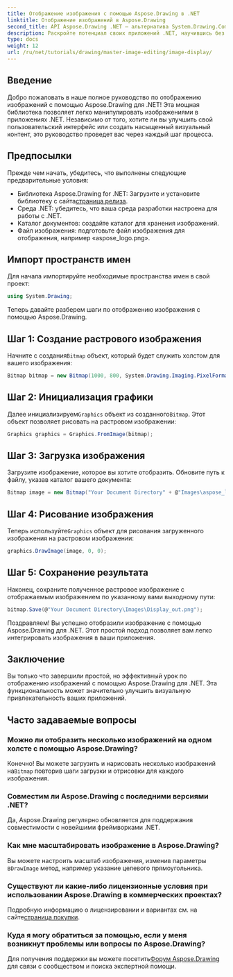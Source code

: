 ```yaml
---
title: Отображение изображения с помощью Aspose.Drawing в .NET
linktitle: Отображение изображений в Aspose.Drawing
second_title: API Aspose.Drawing .NET — альтернатива System.Drawing.Common
description: Раскройте потенциал своих приложений .NET, научившись без труда отображать изображения с помощью библиотеки Aspose.Drawing. Это всеобъемлющее руководство содержит четкое пошаговое руководство.
type: docs
weight: 12
url: /ru/net/tutorials/drawing/master-image-editing/image-display/
---
```

## Введение

Добро пожаловать в наше полное руководство по отображению изображений с помощью Aspose.Drawing для .NET! Эта мощная библиотека позволяет легко манипулировать изображениями в приложениях .NET. Независимо от того, хотите ли вы улучшить свой пользовательский интерфейс или создать насыщенный визуальный контент, это руководство проведет вас через каждый шаг процесса.

## Предпосылки

Прежде чем начать, убедитесь, что выполнены следующие предварительные условия:

-  Библиотека Aspose.Drawing for .NET: Загрузите и установите библиотеку с сайта[страница релиза](https://releases.aspose.com/drawing/net/).
- Среда .NET: убедитесь, что ваша среда разработки настроена для работы с .NET.
- Каталог документов: создайте каталог для хранения изображений.
- Файл изображения: подготовьте файл изображения для отображения, например «aspose_logo.png».

## Импорт пространств имен

Для начала импортируйте необходимые пространства имен в свой проект:

```csharp
using System.Drawing;
```

Теперь давайте разберем шаги по отображению изображения с помощью Aspose.Drawing.

## Шаг 1: Создание растрового изображения

 Начните с создания`Bitmap` объект, который будет служить холстом для вашего изображения:

```csharp
Bitmap bitmap = new Bitmap(1000, 800, System.Drawing.Imaging.PixelFormat.Format32bppPArgb);
```

## Шаг 2: Инициализация графики

 Далее инициализируем`Graphics` объект из созданного`Bitmap`. Этот объект позволяет рисовать на растровом изображении:

```csharp
Graphics graphics = Graphics.FromImage(bitmap);
```

## Шаг 3: Загрузка изображения

Загрузите изображение, которое вы хотите отобразить. Обновите путь к файлу, указав каталог вашего документа:

```csharp
Bitmap image = new Bitmap("Your Document Directory" + @"Images\aspose_logo.png");
```

## Шаг 4: Рисование изображения

 Теперь используйте`Graphics` объект для рисования загруженного изображения на растровом изображении:

```csharp
graphics.DrawImage(image, 0, 0);
```

## Шаг 5: Сохранение результата

Наконец, сохраните полученное растровое изображение с отображаемым изображением по указанному вами выходному пути:

```csharp
bitmap.Save(@"Your Document Directory\Images\Display_out.png");
```

Поздравляем! Вы успешно отобразили изображение с помощью Aspose.Drawing для .NET. Этот простой подход позволяет вам легко интегрировать изображения в ваши приложения.

## Заключение

Вы только что завершили простой, но эффективный урок по отображению изображений с помощью Aspose.Drawing для .NET. Эта функциональность может значительно улучшить визуальную привлекательность ваших приложений.

## Часто задаваемые вопросы

### Можно ли отобразить несколько изображений на одном холсте с помощью Aspose.Drawing?

 Конечно! Вы можете загрузить и нарисовать несколько изображений на`Bitmap` повторив шаги загрузки и отрисовки для каждого изображения.

### Совместим ли Aspose.Drawing с последними версиями .NET?

Да, Aspose.Drawing регулярно обновляется для поддержания совместимости с новейшими фреймворками .NET.

### Как мне масштабировать изображение в Aspose.Drawing?

 Вы можете настроить масштаб изображения, изменив параметры в`DrawImage` метод, например указание целевого прямоугольника.

### Существуют ли какие-либо лицензионные условия при использовании Aspose.Drawing в коммерческих проектах?

 Подробную информацию о лицензировании и вариантах см. на сайте[страница покупки](https://purchase.conholdate.com/buy).

### Куда я могу обратиться за помощью, если у меня возникнут проблемы или вопросы по Aspose.Drawing?

Для получения поддержки вы можете посетить[Форум Aspose.Drawing](https://forum.aspose.com/c/diagram/17) для связи с сообществом и поиска экспертной помощи.
